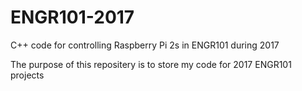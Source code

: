 # ENGR101-2017
C++ code for controlling Raspberry Pi 2s in ENGR101 during 2017

The purpose of this repositery is to store my code for 2017 ENGR101 projects
